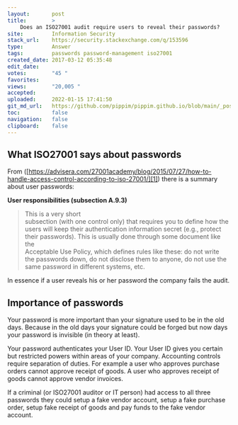 ```yaml
---
layout:       post
title:        >
    Does an ISO27001 audit require users to reveal their passwords?
site:         Information Security
stack_url:    https://security.stackexchange.com/q/153596
type:         Answer
tags:         passwords password-management iso27001
created_date: 2017-03-12 05:35:48
edit_date:    
votes:        "45 "
favorites:    
views:        "20,005 "
accepted:     
uploaded:     2022-01-15 17:41:50
git_md_url:   https://github.com/pippim/pippim.github.io/blob/main/_posts/2017/2017-03-12-Does-an-ISO27001-audit-require-users-to-reveal-their-passwords^.md
toc:          false
navigation:   false
clipboard:    false
---
```


## What ISO27001 says about passwords

From ([https://advisera.com/27001academy/blog/2015/07/27/how-to-handle-access-control-according-to-iso-27001/][1]) there is a summary about user passwords:

**User responsibilities (subsection A.9.3)**

> This is a very short  
> subsection (with one control only) that requires you to define how the  
> users will keep their authentication information secret (e.g., protect  
> their passwords). This is usually done through some document like the  
> Acceptable Use Policy, which defines rules like these: do not write  
> the passwords down, do not disclose them to anyone, do not use the  
> same password in different systems, etc.  

In essence if a user reveals his or her password the company fails the audit.

## Importance of passwords

Your password is more important than your signature used to be in the old days. Because in the old days your signature could be forged but now days your password is invisible (in theory at least).

Your password authenticates your User ID. Your User ID gives you certain but restricted powers within areas of your company. Accounting controls require separation of duties. For example a user who approves purchase orders cannot approve receipt of goods. A user who approves receipt of goods cannot approve vendor invoices.

If a criminal (or ISO27001 auditor or IT person) had access to all three passwords they could setup a fake vendor account, setup a fake purchase order, setup fake receipt of goods and pay funds to the fake vendor account.


  [1]: https://advisera.com/27001academy/blog/2015/07/27/how-to-handle-access-control-according-to-iso-27001/
